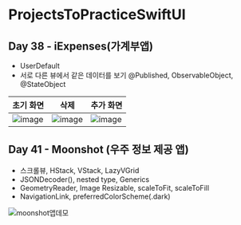 # ProjectsToPracticeSwiftUI

## Day 38 - iExpenses(가계부앱)
- UserDefault
- 서로 다른 뷰에서 같은 데이터를 보기 @Published, ObservableObject, @StateObject

| 초기 화면 | 삭제 | 추가 화면 | 
| ----- | ----- | ----- |
|![image](https://user-images.githubusercontent.com/50472122/199703980-20eec8a7-10b9-47c2-b4d0-cb18e60ae59c.png)|![image](https://user-images.githubusercontent.com/50472122/199704481-c6892f19-d83f-49b0-ab37-6bf7f6515e95.png)|![image](https://user-images.githubusercontent.com/50472122/199704067-a56d8d7b-77dc-438f-b10a-02ec51fdf874.png)|

## Day 41 - Moonshot (우주 정보 제공 앱)
- 스크롤뷰, HStack, VStack, LazyVGrid
- JSONDecoder(), nested type, Generics
- GeometryReader, Image Resizable, scaleToFit, scaleToFill
- NavigationLink, preferredColorScheme(.dark)

![moonshot앱데모](https://user-images.githubusercontent.com/50472122/199977758-d8f7050a-38df-46a0-8a6d-ad95e9fb68ed.gif)

